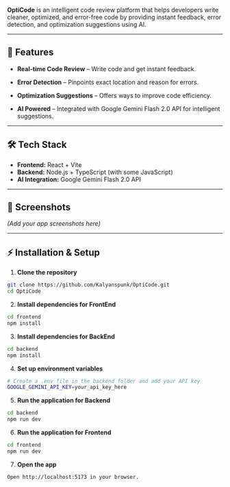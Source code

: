 **OptiCode** is an intelligent code review platform that helps developers write cleaner, optimized, and error-free code by providing instant feedback, error detection, and optimization suggestions using AI.

---

## 🌟 Features

- **Real-time Code Review** – Write code and get instant feedback.
- **Error Detection** – Pinpoints exact location and reason for errors.
- **Optimization Suggestions** – Offers ways to improve code efficiency.

- **AI Powered** – Integrated with Google Gemini Flash 2.0 API for intelligent suggestions.

---

## 🛠️ Tech Stack

- **Frontend:** React + Vite  
- **Backend:** Node.js + TypeScript (with some JavaScript)  
- **AI Integration:** Google Gemini Flash 2.0 API  

---

## 📸 Screenshots

*(Add your app screenshots here)*

---

## ⚡ Installation & Setup

1. **Clone the repository**

```bash
git clone https://github.com/Kalyanspunk/OptiCode.git
cd OptiCode
```

2. **Install dependencies for FrontEnd**

```bash
cd frontend
npm install
```

3. **Install dependencies for BackEnd**

```bash
cd backend
npm install
```

4. **Set up environment variables**

```bash
# Create a .env file in the backend folder and add your API key
GOOGLE_GEMINI_API_KEY=your_api_key_here
```



5. **Run the application for Backend**

```bash
cd backend
npm run dev
```


6. **Run the application for Frontend**

```bash
cd frontend
npm run dev
```

7. **Open the app**

```bash
Open http://localhost:5173 in your browser.
```
